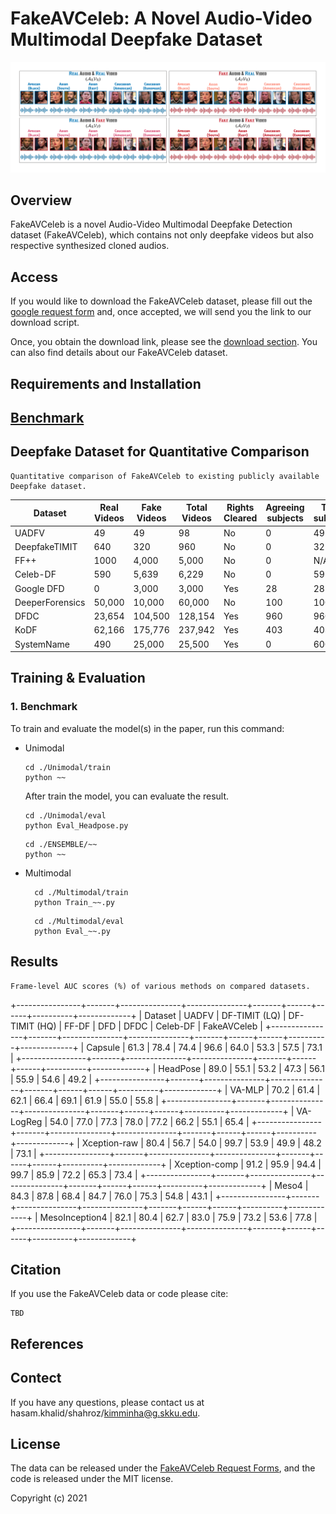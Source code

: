 # FakeAVCeleb: A Novel Audio-Video Multimodal Deepfake Dataset

![Header](images/teaser.png)

## Overview
FakeAVCeleb is a novel Audio-Video Multimodal Deepfake Detection dataset (FakeAVCeleb), which contains not only deepfake videos but also respective synthesized cloned audios. 


## Access
If you would like to download the FakeAVCeleb dataset, please fill out the [google request form](https://docs.google.com/forms/u/1/d/e/1FAIpQLSfPDd3oV0auqmmWEgCSaTEQ6CGpFeB-ozQJ35x-B_0Xjd93bw/viewform) and, once accepted, we will send you the link to our download script.

Once, you obtain the download link, please see the [download section](dataset/README.md). You can also find details about our FakeAVCeleb dataset.

## Requirements and Installation


## [Benchmark](TBD)




## Deepfake Dataset for Quantitative Comparison
```
Quantitative comparison of FakeAVCeleb to existing publicly available Deepfake dataset.
```
| Dataset | Real Videos | Fake Videos | Total Videos | Rights Cleared | Agreeing subjects | Total subjects | Methods | Real Audio | Deepfake Audio |
|------------------|-------------------------------------------------------------|---------------------|---------------------|-----|-----|------|---|-----|-----|
| UADFV            | 49                                                          | 49                  | 98                  | No  | 0   | 49   | 1 | No  | No  |
| DeepfakeTIMIT    | 640                                                         | 320                 | 960                 | No  | 0   | 32   | 2 | No  | Yes |
| FF++             | 1000                                                        | 4,000               | 5,000               | No  | 0   | N/A  | 4 | No  | No  |
| Celeb-DF         | 590                                                         | 5,639               | 6,229               | No  | 0   | 59   | 1 | No  | No  |
| Google DFD       | 0                                                           | 3,000               | 3,000               | Yes | 28  | 28   | 5 | No  | No  |
| DeeperForensics  | 50,000                                                      | 10,000              | 60,000              | No  | 100 | 100  | 1 | No  | No  |
| DFDC             | 23,654                                                      | 104,500             | 128,154             | Yes | 960 | 960  | 8 | Yes | Yes |
| KoDF             | 62,166                                                      | 175,776             | 237,942             | Yes | 403 | 403  | 6 | No  | Yes |
| SystemName      | 490 | 25,000 | 25,500 | Yes | 0 | 600 | 5 | Yes | Yes |



## Training & Evaluation
### 1. Benchmark
To train and evaluate the model(s) in the paper, run this command:
- Unimodal
    ```train
    cd ./Unimodal/train
    python ~~
    ```
   After train the model, you can evaluate the result. 
    ```soely eval (audio and video, respectively.)
    cd ./Unimodal/eval
    python Eval_Headpose.py
    ```
    
    ```ensemble eval (paired video with audio.)
    cd ./ENSEMBLE/~~
    python ~~
    ```
  
- Multimodal
  ```train
    cd ./Multimodal/train
    python Train_~~.py
  ```
  ```eval
    cd ./Multimodal/eval
    python Eval_~~.py
  ```

## Results
```
Frame-level AUC scores (%) of various methods on compared datasets.
```
+----------------+-------+---------------+---------------+-------+------+------+----------+-------------+
| Dataset        | UADFV | DF-TIMIT (LQ) | DF-TIMIT (HQ) | FF-DF | DFD  | DFDC | Celeb-DF | FakeAVCeleb |
+----------------+-------+---------------+---------------+-------+------+------+----------+-------------+
| Capsule        | 61.3  | 78.4          | 74.4          | 96.6  | 64.0 | 53.3 | 57.5     | 73.1        |
+----------------+-------+---------------+---------------+-------+------+------+----------+-------------+
| HeadPose       | 89.0  | 55.1          | 53.2          | 47.3  | 56.1 | 55.9 | 54.6     | 49.2        |
+----------------+-------+---------------+---------------+-------+------+------+----------+-------------+
| VA-MLP         | 70.2  | 61.4          | 62.1          | 66.4  | 69.1 | 61.9 | 55.0     | 55.8        |
+----------------+-------+---------------+---------------+-------+------+------+----------+-------------+
| VA-LogReg      | 54.0  | 77.0          | 77.3          | 78.0  | 77.2 | 66.2 | 55.1     | 65.4        |
+----------------+-------+---------------+---------------+-------+------+------+----------+-------------+
| Xception-raw   | 80.4  | 56.7          | 54.0          | 99.7  | 53.9 | 49.9 | 48.2     | 73.1        |
+----------------+-------+---------------+---------------+-------+------+------+----------+-------------+
| Xception-comp  | 91.2  | 95.9          | 94.4          | 99.7  | 85.9 | 72.2 | 65.3     | 73.4        |
+----------------+-------+---------------+---------------+-------+------+------+----------+-------------+
| Meso4          | 84.3  | 87.8          | 68.4          | 84.7  | 76.0 | 75.3 | 54.8     | 43.1        |
+----------------+-------+---------------+---------------+-------+------+------+----------+-------------+
| MesoInception4 | 82.1  | 80.4          | 62.7          | 83.0  | 75.9 | 73.2 | 53.6     | 77.8        |
+----------------+-------+---------------+---------------+-------+------+------+----------+-------------+

## Citation
If you use the FakeAVCeleb data or code please cite:
```
TBD

```
  
## References


## Contect
If you have any questions, please contact us at hasam.khalid/shahroz/kimminha@g.skku.edu.

## License
The data can be released under the [FakeAVCeleb Request Forms](https://docs.google.com/forms/u/1/d/e/1FAIpQLSfPDd3oV0auqmmWEgCSaTEQ6CGpFeB-ozQJ35x-B_0Xjd93bw/viewform), and the code is released under the MIT license.

Copyright (c) 2021
